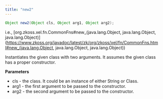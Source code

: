```yaml
---
title: "new2"
---
```


```java
Object new2(Object cls, Object arg1, Object arg2);
```

  
i.e.,
[org.zkoss.xel.fn.CommonFns#new_(java.lang.Object, java.lang.Object, java.lang.Object)](https://www.zkoss.org/javadoc/latest/zk/org/zkoss/xel/fn/CommonFns.html#new_(java.lang.Object, java.lang.Object, java.lang.Object))

Instantiates the given class with two arguments. It assumes the given
class has a proper constructor.

**Parameters**

- cls - the class. It could be an instance of either String or Class.
- arg1 - the first argument to be passed to the constructor.
- arg2 - the second argument to be passed to the constructor.


